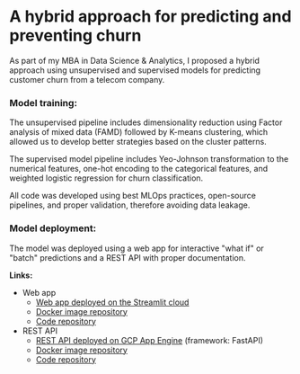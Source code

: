# A hybrid approach for predicting and preventing churn

As part of my MBA in Data Science & Analytics, I proposed a hybrid approach using unsupervised and supervised models for predicting customer churn from a telecom company.

### Model training:

The unsupervised pipeline includes dimensionality reduction using Factor analysis of mixed data (FAMD) followed by K-means clustering, which allowed us to develop better strategies based on the cluster patterns.

The supervised model pipeline includes Yeo-Johnson transformation to the numerical features, one-hot encoding to the categorical features, and weighted logistic regression for churn classification.

All code was developed using best MLOps practices, open-source pipelines, and proper validation, therefore avoiding data leakage.

### Model deployment:

The model was deployed using a web app for interactive "what if" or "batch" predictions and a REST API with proper documentation.

**Links:**
- Web app
  - [Web app deployed on the Streamlit cloud](https://cmcouto-silva-telco-churn-app-stream-project-description-18l8js.streamlit.app/)
  - [Docker image repository](https://hub.docker.com/repository/docker/cmcoutosilva/telco-churn-streamlit-app/general)
  - [Code repository](https://github.com/cmcouto-silva/telco-churn-app)
- REST API
  - [REST API deployed on GCP App Engine](https://model-deployment-376218.rj.r.appspot.com/docs) (framework: FastAPI)
  - [Docker image repository](https://hub.docker.com/repository/docker/cmcoutosilva/telco-churn-rest-api)
  - [Code repository](https://github.com/cmcouto-silva/telco-churn-api)
